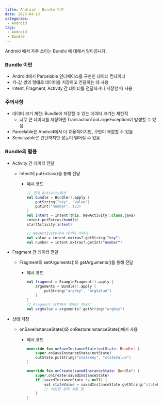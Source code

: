 ```yaml
---
title: Android - Bundle 이란  
date: 2025-04-13
categories:
 - Android
tags:
 - Android 
 - Bundle
---
```

 
Android 에서 자주 쓰이는 Bundle 에 대해서 알아봅니다. 

<!-- more -->

### Bundle 이란

- Android에서 Parcelable 인터페이스를 구현한 데이터 컨테이너
- 키-값 쌍의 형태로 데이터를 저장하고 전달하는 데 사용
- Intent, Fragment, Activity 간 데이터를 전달하거나 저장할 때 사용

### 주의사항

- 데이터 크기 제한: Bundle에 저장할 수 있는 데이터 크기는 제한적
  - 너무 큰 데이터를 저장하면 TransactionTooLargeException이 발생할 수 있음
- Parcelable은 Android에서 더 효율적이지만, 구현이 복잡할 수 있음
- Serializable은 간단하지만 성능이 떨어질 수 있음

### Bundle의 활용

- Activity 간 데이터 전달
  - Intent의 putExtras()를 통해 전달
    - 예시 코드

      ```kotlin
      // 현재 Activity에서
      val bundle = Bundle().apply {
          putString("key", "value")
          putInt("number", 123)
      }
      val intent = Intent(this, NewActivity::class.java)
      intent.putExtras(bundle)
      startActivity(intent)
      
      // NewActivity에서 데이터 꺼내기
      val value = intent.extras?.getString("key")
      val number = intent.extras?.getInt("number")
      
      ```

- Fragment 간 데이터 전달
  - Fragment의 setArguments()와 getArguments()를 통해 전달
    - 예시 코드

      ```kotlin
      val fragment = ExampleFragment().apply {
          arguments = Bundle().apply {
              putString("argKey", "argValue")
          }
      }
      // Fragment 내부에서 데이터 꺼내기
      val argValue = arguments?.getString("argKey")
      ```

- 상태 저장
  - onSaveInstanceState()와 onRestoreInstanceState()에서 사용
    - 예시 코드

      ```kotlin
      override fun onSaveInstanceState(outState: Bundle) {
          super.onSaveInstanceState(outState)
          outState.putString("stateKey", "stateValue")
      }
      
      override fun onCreate(savedInstanceState: Bundle?) {
          super.onCreate(savedInstanceState)
          if (savedInstanceState != null) {
              val stateValue = savedInstanceState.getString("stateKey")
              // 저장된 상태 사용 함
          }
      }
      ```